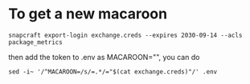 # To get a new macaroon

`snapcraft export-login exchange.creds --expires 2030-09-14 --acls package_metrics`

then add the token to .env as MACAROON="<token>", you can do

`sed -i~ '/^MACAROON=/s/=.*/="$(cat exchange.creds)"/' .env`
